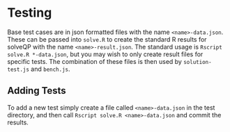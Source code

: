 Testing
=======

Base test cases are in json formatted files with the name `<name>-data.json`.
These can be passed into `solve.R` to create the standard R results for solveQP with the name `<name>-result.json`.
The standard usage is `Rscript solve.R *-data.json`, but you may wish to only create result files for specific tests.
The combination of these files is then used by `solution-test.js` and `bench.js`.


Adding Tests
------------

To add a new test simply create a file called `<name>-data.json` in the test directory, and then call `Rscript solve.R <name>-data.json` and commit the results.
